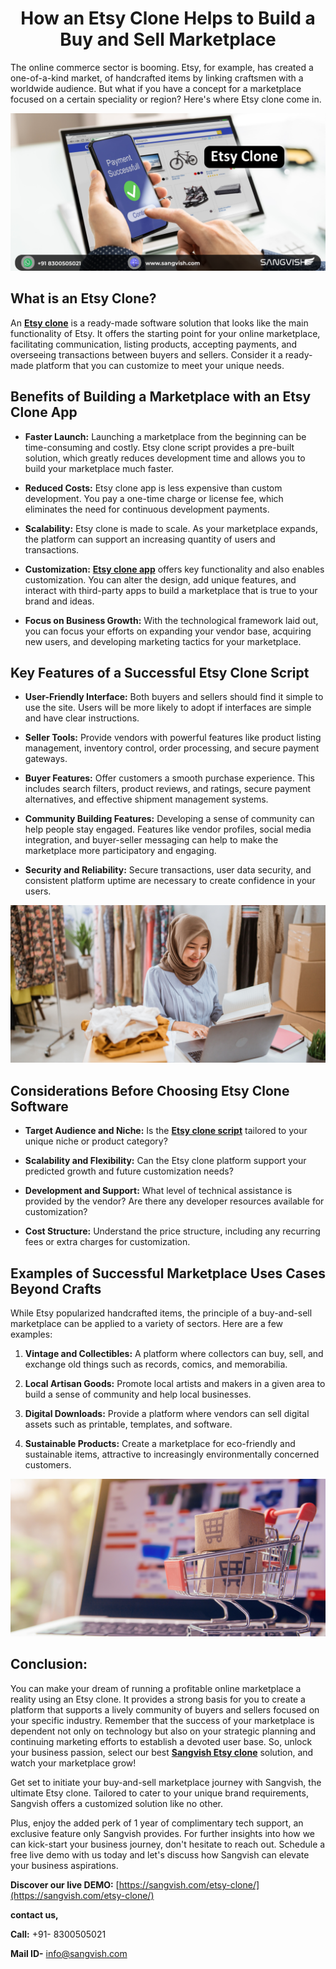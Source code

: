 <h1 align="center"> How an Etsy Clone Helps to Build a Buy and Sell Marketplace </h1>

The online commerce sector is booming. Etsy, for example, has created a one-of-a-kind market, of handcrafted items by linking craftsmen with a worldwide audience. But what if you have a concept for a marketplace focused on a certain speciality or region? Here's where Etsy clone come in.

<div class="Box-sc-g0xbh4-0 iIZCet"><img alt=“etsy-clone.png" src="https://github.com/sangvishtechnologies/etsy-clone/blob/main/images/etsy-clone.png" data-hpc="true" class="Box-sc-g0xbh4-0 kzRgrI"></div>

## What is an Etsy Clone?

An [**Etsy clone**](https://sangvish.com/etsy-clone/) is a ready-made software solution that looks like the main functionality of Etsy. It offers the starting point for your online marketplace, facilitating communication, listing products, accepting payments, and overseeing transactions between buyers and sellers. Consider it a ready-made platform that you can customize to meet your unique needs.

## Benefits of Building a Marketplace with an Etsy Clone App

* **Faster Launch:** Launching a marketplace from the beginning can be time-consuming and costly. Etsy clone script provides a pre-built solution, which greatly reduces development time and allows you to build your marketplace much faster.

* **Reduced Costs:** Etsy clone app is less expensive than custom development. You pay a one-time charge or license fee, which eliminates the need for continuous development payments.

* **Scalability:** Etsy clone is made to scale. As your marketplace expands, the platform can support an increasing quantity of users and transactions.

* **Customization:** [**Etsy clone app**](https://sangvish.com/etsy-clone/) offers key functionality and also enables customization. You can alter the design, add unique features, and interact with third-party apps to build a marketplace that is true to your brand and ideas.

* **Focus on Business Growth:** With the technological framework laid out, you can focus your efforts on expanding your vendor base, acquiring new users, and developing marketing tactics for your marketplace.

## Key Features of a Successful Etsy Clone Script

* **User-Friendly Interface:** Both buyers and sellers should find it simple to use the site. Users will be more likely to adopt if interfaces are simple and have clear instructions.

* **Seller Tools:** Provide vendors with powerful features like product listing management, inventory control, order processing, and secure payment gateways.

* **Buyer Features:** Offer customers a smooth purchase experience. This includes search filters, product reviews, and ratings, secure payment alternatives, and effective shipment management systems.

* **Community Building Features:** Developing a sense of community can help people stay engaged. Features like vendor profiles, social media integration, and buyer-seller messaging can help to make the marketplace more participatory and engaging.

* **Security and Reliability:** Secure transactions, user data security, and consistent platform uptime are necessary to create confidence in your users.

<div class="Box-sc-g0xbh4-0 iIZCet"><img alt=“etsy-clone-script.png" src="https://github.com/sangvishtechnologies/etsy-clone/blob/main/images/etsy-clone-script.png" data-hpc="true" class="Box-sc-g0xbh4-0 kzRgrI"></div>

## Considerations Before Choosing Etsy Clone Software

* **Target Audience and Niche:** Is the [**Etsy clone script**](https://sangvish.com/etsy-clone/) tailored to your unique niche or product category?

* **Scalability and Flexibility:** Can the Etsy clone platform support your predicted growth and future customization needs?

* **Development and Support:** What level of technical assistance is provided by the vendor? Are there any developer resources available for customization?

* **Cost Structure:** Understand the price structure, including any recurring fees or extra charges for customization.

## Examples of Successful Marketplace Uses Cases Beyond Crafts

While Etsy popularized handcrafted items, the principle of a buy-and-sell marketplace can be applied to a variety of sectors. Here are a few examples:

1. **Vintage and Collectibles:** A platform where collectors can buy, sell, and exchange old things such as records, comics, and memorabilia.

1. **Local Artisan Goods:** Promote local artists and makers in a given area to build a sense of community and help local businesses.

1. **Digital Downloads:** Provide a platform where vendors can sell digital assets such as printable, templates, and software.

1. **Sustainable Products:** Create a marketplace for eco-friendly and sustainable items, attractive to increasingly environmentally concerned customers.

<div class="Box-sc-g0xbh4-0 iIZCet"><img alt=“etsy-clone-app.png" src="https://github.com/sangvishtechnologies/etsy-clone/blob/main/images/etsy-clone-app.png" data-hpc="true" class="Box-sc-g0xbh4-0 kzRgrI"></div>

## Conclusion:

You can make your dream of running a profitable online marketplace a reality using an Etsy clone. It provides a strong basis for you to create a platform that supports a lively community of buyers and sellers focused on your specific industry. Remember that the success of your marketplace is dependent not only on technology but also on your strategic planning and continuing marketing efforts to establish a devoted user base. So, unlock your business passion, select our best [**Sangvish Etsy clone**](https://sangvish.com/etsy-clone/) solution, and watch your marketplace grow!

Get set to initiate your buy-and-sell marketplace journey with Sangvish, the ultimate Etsy clone. Tailored to cater to your unique brand requirements, Sangvish offers a customized solution like no other. 

Plus, enjoy the added perk of 1 year of complimentary tech support, an exclusive feature only Sangvish provides. For further insights into how we can kick-start your business journey, don't hesitate to reach out. Schedule a free live demo with us today and let's discuss how Sangvish can elevate your business aspirations.

**Discover our live DEMO:**  [https://sangvish.com/etsy-clone/](https://sangvish.com/etsy-clone/)

**contact us,**

**Call:** +91- 8300505021

**Mail ID-**  [info@sangvish.com](mailto:info@sangvish.com)
